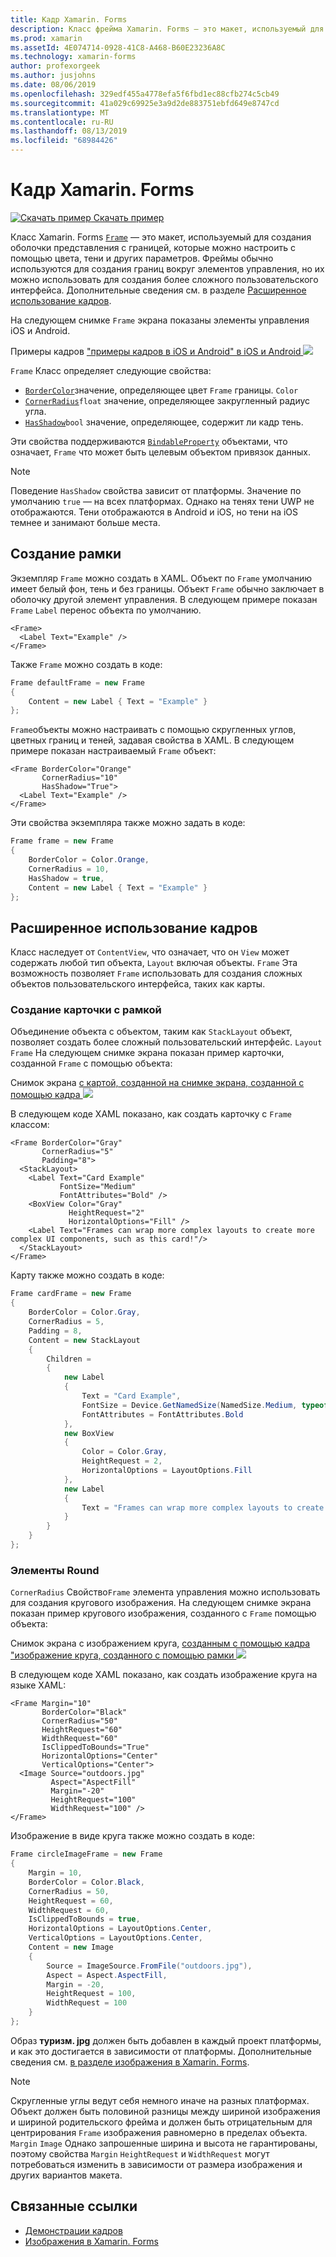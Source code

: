 ```yaml
---
title: Кадр Xamarin. Forms
description: Класс фрейма Xamarin. Forms — это макет, используемый для создания оболочки представления или макета с границей, которая может быть настроена с помощью цвета, тени и других параметров.
ms.prod: xamarin
ms.assetId: 4E074714-0928-41C8-A468-B60E23236A8C
ms.technology: xamarin-forms
author: profexorgeek
ms.author: jusjohns
ms.date: 08/06/2019
ms.openlocfilehash: 329edf455a4778efa5f6fbd1ec88cfb274c5cb49
ms.sourcegitcommit: 41a029c69925e3a9d2de883751ebfd649e8747cd
ms.translationtype: MT
ms.contentlocale: ru-RU
ms.lasthandoff: 08/13/2019
ms.locfileid: "68984426"
---
```

# <a name="xamarinforms-frame"></a>Кадр Xamarin. Forms

[![Скачать пример](~/media/shared/download.png) Скачать пример](https://docs.microsoft.com/en-us/samples/xamarin/xamarin-forms-samples/userinterface-frame/)

Класс Xamarin. Forms [`Frame`](xref:Xamarin.Forms.Frame) — это макет, используемый для создания оболочки представления с границей, которые можно настроить с помощью цвета, тени и других параметров. Фреймы обычно используются для создания границ вокруг элементов управления, но их можно использовать для создания более сложного пользовательского интерфейса. Дополнительные сведения см. в разделе [Расширенное использование кадров](#advanced-frame-usage).

На следующем снимке `Frame` экрана показаны элементы управления iOS и Android.

Примеры кадров ["примеры кадров в iOS и Android" в iOS и Android ![](frame-images/frame-cropped.png)](frame-images/frame-full.png#lightbox "")

`Frame` Класс определяет следующие свойства:

* [`BorderColor`](xref:Xamarin.Forms.Frame.BorderColor)значение, определяющее цвет `Frame` границы. `Color`
* [`CornerRadius`](xref:Xamarin.Forms.Frame.CornerRadius)`float` значение, определяющее закругленный радиус угла.
* [`HasShadow`](xref:Xamarin.Forms.Frame.HasShadow)`bool` значение, определяющее, содержит ли кадр тень.

Эти свойства поддерживаются [`BindableProperty`](xref:Xamarin.Forms.BindableProperty) объектами, что означает, `Frame` что может быть целевым объектом привязок данных.

> [!NOTE]
> Поведение `HasShadow` свойства зависит от платформы. Значение по умолчанию `true` — на всех платформах. Однако на тенях тени UWP не отображаются. Тени отображаются в Android и iOS, но тени на iOS темнее и занимают больше места.

## <a name="create-a-frame"></a>Создание рамки

Экземпляр `Frame` можно создать в XAML. Объект по `Frame` умолчанию имеет белый фон, тень и без границы. Объект `Frame` обычно заключает в оболочку другой элемент управления. В следующем примере показан `Frame` `Label` перенос объекта по умолчанию.

```xaml
<Frame>
  <Label Text="Example" />
</Frame>
```

Также `Frame` можно создать в коде:

```csharp
Frame defaultFrame = new Frame
{
    Content = new Label { Text = "Example" }
};
```

`Frame`объекты можно настраивать с помощью скругленных углов, цветных границ и теней, задавая свойства в XAML. В следующем примере показан настраиваемый `Frame` объект:

```xaml
<Frame BorderColor="Orange"
       CornerRadius="10"
       HasShadow="True">
  <Label Text="Example" />
</Frame>
```

Эти свойства экземпляра также можно задать в коде:

```csharp
Frame frame = new Frame
{
    BorderColor = Color.Orange,
    CornerRadius = 10,
    HasShadow = true,
    Content = new Label { Text = "Example" }
};
```

## <a name="advanced-frame-usage"></a>Расширенное использование кадров

Класс наследует от `ContentView`, что означает, что он `View` может содержать любой тип объекта, `Layout` включая объекты. `Frame` Эта возможность позволяет `Frame` использовать для создания сложных объектов пользовательского интерфейса, таких как карты.

### <a name="create-a-card-with-a-frame"></a>Создание карточки с рамкой

Объединение объекта с объектом, таким как `StackLayout` объект, позволяет создать более сложный пользовательский интерфейс. `Layout` `Frame` На следующем снимке экрана показан пример карточки, созданной `Frame` с помощью объекта:

Снимок экрана [с картой, созданной на снимке экрана, созданной с помощью кадра ![](frame-images/frame-card-cropped.png)](frame-images/frame-full.png#lightbox "")

В следующем коде XAML показано, как создать карточку с `Frame` классом:

```xaml
<Frame BorderColor="Gray"
       CornerRadius="5"
       Padding="8">
  <StackLayout>
    <Label Text="Card Example"
           FontSize="Medium"
           FontAttributes="Bold" />
    <BoxView Color="Gray"
             HeightRequest="2"
             HorizontalOptions="Fill" />
    <Label Text="Frames can wrap more complex layouts to create more complex UI components, such as this card!"/>
  </StackLayout>
</Frame>
```

Карту также можно создать в коде:

```csharp
Frame cardFrame = new Frame
{
    BorderColor = Color.Gray,
    CornerRadius = 5,
    Padding = 8,
    Content = new StackLayout
    {
        Children =
        {
            new Label
            {
                Text = "Card Example",
                FontSize = Device.GetNamedSize(NamedSize.Medium, typeof(Label)),
                FontAttributes = FontAttributes.Bold
            },
            new BoxView
            {
                Color = Color.Gray,
                HeightRequest = 2,
                HorizontalOptions = LayoutOptions.Fill
            },
            new Label
            {
                Text = "Frames can wrap more complex layouts to create more complex UI components, such as this card!"
            }
        }
    }
};
```

### <a name="round-elements"></a>Элементы Round

`CornerRadius` Свойство`Frame` элемента управления можно использовать для создания кругового изображения. На следующем снимке экрана показан пример кругового изображения, созданного с `Frame` помощью объекта:

Снимок экрана с изображением круга, [созданным с помощью кадра "изображение круга, созданного с помощью рамки ![](frame-images/circle-image-cropped.png)](frame-images/frame-full.png#lightbox "")

В следующем коде XAML показано, как создать изображение круга на языке XAML:

```xaml
<Frame Margin="10"
       BorderColor="Black"
       CornerRadius="50"
       HeightRequest="60"
       WidthRequest="60"
       IsClippedToBounds="True"
       HorizontalOptions="Center"
       VerticalOptions="Center">
  <Image Source="outdoors.jpg"
         Aspect="AspectFill"
         Margin="-20"
         HeightRequest="100"
         WidthRequest="100" />
</Frame>
```

Изображение в виде круга также можно создать в коде:

```csharp
Frame circleImageFrame = new Frame
{
    Margin = 10,
    BorderColor = Color.Black,
    CornerRadius = 50,
    HeightRequest = 60,
    WidthRequest = 60,
    IsClippedToBounds = true,
    HorizontalOptions = LayoutOptions.Center,
    VerticalOptions = LayoutOptions.Center,
    Content = new Image
    {
        Source = ImageSource.FromFile("outdoors.jpg"),
        Aspect = Aspect.AspectFill,
        Margin = -20,
        HeightRequest = 100,
        WidthRequest = 100
    }
};
```

Образ **туризм. jpg** должен быть добавлен в каждый проект платформы, и как это достигается в зависимости от платформы. Дополнительные сведения см. [в разделе изображения в Xamarin. Forms](~/xamarin-forms/user-interface/images.md).

> [!NOTE]
> Скругленные углы ведут себя немного иначе на разных платформах. Объект должен быть половиной разницы между шириной изображения и шириной родительского фрейма и должен быть отрицательным для центрирования `Frame` изображения равномерно в пределах объекта. `Margin` `Image` Однако запрошенные ширина и высота не гарантированы, поэтому свойства `Margin` `HeightRequest` и `WidthRequest` могут потребоваться изменить в зависимости от размера изображения и других вариантов макета.

## <a name="related-links"></a>Связанные ссылки

* [Демонстрации кадров](https://docs.microsoft.com/en-us/samples/xamarin/xamarin-forms-samples/userinterface-frame/)
* [Изображения в Xamarin. Forms](~/xamarin-forms/user-interface/images.md)
